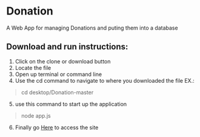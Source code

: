 # Donation
A Web App for managing Donations and puting them into a database

## Download and run instructions:
1. Click on the clone or download button
2. Locate the file
3. Open up terminal or command line
4. Use the cd command to navigate to where you downloaded the file EX.:
>cd desktop/Donation-master
5. use this command to start up the application
>node app.js
6. Finally go [Here](http://localhost:3003) to access the site

